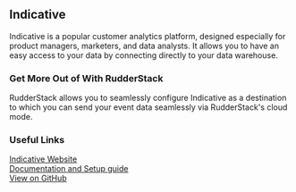 ## Indicative

Indicative is a popular customer analytics platform, designed especially for product managers, marketers, and data analysts. It allows you to have an easy access to your data by connecting directly to your data warehouse.

### Get More Out of  With RudderStack

RudderStack allows you to seamlessly configure Indicative as a destination to which you can send your event data seamlessly via RudderStack's cloud mode.

### Useful Links

[Indicative Website][]  
[Documentation and Setup guide][]  
[View on GitHub][]

[//]: # "These are reference links used in the body of this note and get stripped out when the markdown processor does its job. There is no need to format nicely because it shouldn't be seen. Thanks SO - http://stackoverflow.com/questions/4823468/store-comments-in-markdown-syntax"

[indicative Website]: https://indicative.com/
[Documentation and Setup guide]: https://docs.rudderstack.com/destinations/indicative
[View on GitHub]: https://github.com/rudderlabs/rudder-transformer/tree/master/v0/destinations/indicative
